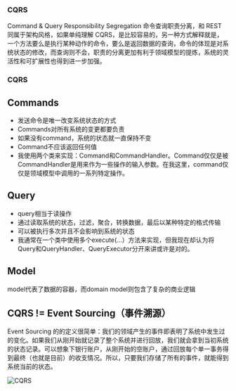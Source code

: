### CQRS
Command & Query Responsibility Segregation 命令查询职责分离，和 REST 同属于架构风格，如果单纯理解 CQRS，是比较容易的，另一种方式解释就是，一个方法要么是执行某种动作的命令，要么是返回数据的查询，命令的体现是对系统状态的修改，而查询则不会，职责的分离更加有利于领域模型的提炼，系统的灵活性和可扩展性也得到进一步加强。



### CQRS

## Commands
- 发送命令是唯一改变系统状态的方式
- Commands对所有系统的变更都要负责
- 如果没有command，系统的状态就一直保持不变
- Command不应该返回任何值
- 我使用两个类来实现：Command和CommandHandler。Command仅仅是被CommandHandler是用来作为一些操作的输入参数。在我这里，command仅仅是领域模型中调用的一系列特定操作。

## Query
- query相当于读操作
- 通过读取系统的状态，过滤，聚合，转换数据，最后以某种特定的格式传输
- 可以被执行多次并且不会影响到系统的状态
- 我通常在一个类中使用多个execute(…）方法来实现，但我现在却认为将Query和QueryHandler、QueryExecutor分开来讲或许是对的。

## Model
model代表了数据的容器，而domain model则包含了复杂的商业逻辑

## CQRS != Event Sourcing（事件溯源）
Event Sourcing 的的定义很简单：我们的领域产生的事件即表明了系统中发生过的变化。如果我们从刚开始就记录了整个系统并进行回放，我们就会拿到当初系统的状态记录。可以想象下银行账户，从刚开始的空账户，通过回放每个单一事务得到最终（也就是目前）的收支情况。所以，只要我们存储了所有的事件，就能得到系统当前的状态。






![CQRS](https://images0.cnblogs.com/blog2015/435188/201504/211440100462493.png "CQRS")
